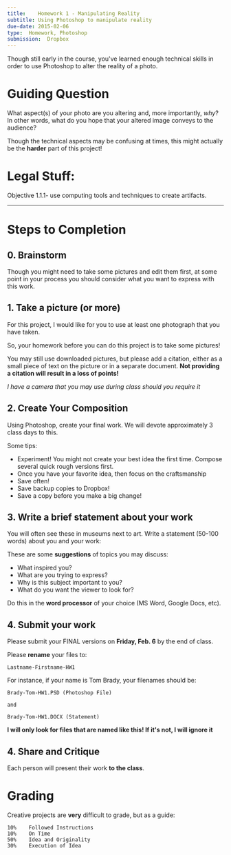 ```yaml
---
title:    Homework 1 - Manipulating Reality
subtitle: Using Photoshop to manipulate reality
due-date: 2015-02-06
type:  Homework, Photoshop
submission:  Dropbox
---
```


Though still early in the course, you've learned enough technical skills in order to use Photoshop to alter the reality of a photo.


# Guiding Question

What aspect(s) of your photo are you altering and, more importantly, _why_?  In other words, what do you hope that your altered image conveys to the audience?

Though the technical aspects may be confusing at times, this might actually be the **harder** part of this project!


# Legal Stuff:

Objective 1.1.1- use computing tools and techniques to create artifacts.

---


# Steps to Completion

## 0. Brainstorm

Though you might need to take some pictures and edit them first, at some point in your process you should consider what you want to express with this work.



## 1. Take a picture (or more)

For this project, I would like for you to use at least one photograph that you have taken.

So, your homework before you can do this project is to take some pictures!

You may still use downloaded pictures, but please add a citation, either as a small piece of text on the picture or in a separate document.  **Not providing a citation will result in a loss of points!**


*I have a camera that you may use during class should you require it*


## 2. Create Your Composition

Using Photoshop, create your final work.  We will devote approximately 3 class days to this.

Some tips:

- Experiment!  You might not create your best idea the first time.  Compose several quick rough versions first.
- Once you have your favorite idea, then focus on the craftsmanship
- Save often!
- Save backup copies to Dropbox!
- Save a copy before you make a big change!


## 3. Write a brief statement about your work

You will often see these in museums next to art.  Write a statement (50-100 words) about you and your work:

These are some **suggestions** of topics you may discuss:

- What inspired you?
- What are you trying to express?
- Why is this subject important to you?
- What do you want the viewer to look for?

Do this in the **word processor** of your choice (MS Word, Google Docs, etc).


## 4.  Submit your work

Please submit your FINAL versions on **Friday, Feb. 6** by the end of class.

Please **rename** your files to:

    Lastname-Firstname-HW1

For instance, if your name is Tom Brady, your filenames should be:

    Brady-Tom-HW1.PSD (Photoshop File)
    
    and
    
    Brady-Tom-HW1.DOCX (Statement)


**I will only look for files that are named like this!  If it's not, I will ignore it**


## 4.  Share and Critique

Each person will present their work **to the class**.




# Grading

Creative projects are **very** difficult to grade, but as a guide:

    10%    Followed Instructions
    10%    On Time
    50%    Idea and Originality
    30%    Execution of Idea
    




